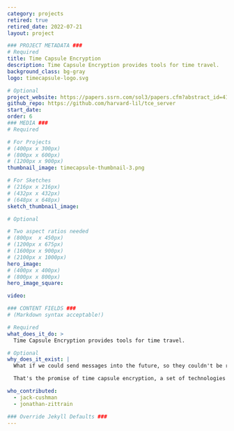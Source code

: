 ```yaml
---
category: projects
retired: true
retired_date: 2022-07-21
layout: project

### PROJECT METADATA ###
# Required
title: Time Capsule Encryption
description: Time Capsule Encryption provides tools for time travel.
background_class: bg-gray
logo: timecapsule-logo.svg

# Optional
project_website: https://papers.ssrn.com/sol3/papers.cfm?abstract_id=4124742
github_repo: https://github.com/harvard-lil/tce_server
start_date:
order: 6
### MEDIA ###
# Required

# For Projects
# (400px x 300px)
# (800px x 600px)
# (1200px x 900px)
thumbnail_image: timecapsule-thumbnail-3.png

# For Sketches
# (216px x 216px)
# (432px x 432px)
# (648px x 648px)
sketch_thumbnail_image:

# Optional

# Two aspect ratios needed
# (800px  x 450px)
# (1200px x 675px)
# (1600px x 900px)
# (2100px x 1000px)
hero_image:
# (400px x 400px)
# (800px x 800px)
hero_image_square:

video:

### CONTENT FIELDS ###
# (Markdown syntax acceptable!)

# Required
what_does_it_do: >
  Time Capsule Encryption provides tools for time travel.

# Optional
why_does_it_exist: |
  What if we could send messages into the future, so they couldn't be read until a particular date or event?

  That's the promise of time capsule encryption, a set of technologies for securely storing secrets among distributed archives.

who_contributed:
  - jack-cushman
  - jonathan-zittrain

### Override Jekyll Defaults ###
---
```


